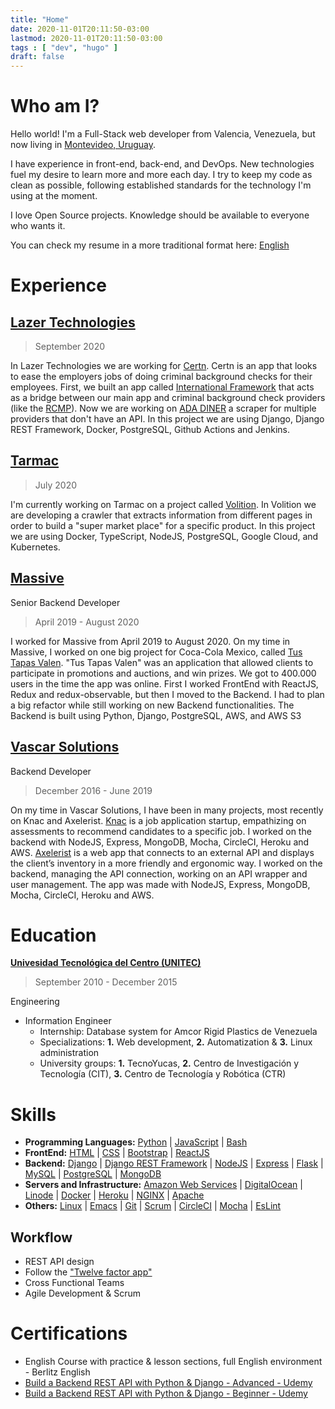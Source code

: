 ```yaml
---
title: "Home"
date: 2020-11-01T20:11:50-03:00
lastmod: 2020-11-01T20:11:50-03:00
tags : [ "dev", "hugo" ]
draft: false
---
```

# Who am I?

Hello world! I'm a Full-Stack web developer from Valencia, Venezuela, but now
living in [Montevideo, Uruguay](https://www.openstreetmap.org/relation/2929054).

I have experience in front-end, back-end, and DevOps. New technologies fuel my
desire to learn more and more each day. I try to keep my code as clean as
possible, following established standards for the technology I'm using at the
moment.

I love Open Source projects. Knowledge should be available to everyone who wants
it.

You can check my resume in a more traditional format here:
[English](https://cloud.rogs.me/s/7Gyc9KmC7pxcmmG)

# Experience

## [Lazer Technologies](https://lazertechnologies.com/)
> September 2020

In Lazer Technologies we are working for [Certn](https://certn.co/). Certn is an
app that looks to ease the employers jobs of doing criminal background checks
for their employees. First, we built an app called [International Framework](/projects/certn-intl-framework/) that acts as a bridge between our
main app and criminal background check providers (like the
[RCMP](https://www.rcmp-grc.gc.ca/)). Now we are working on [ADA
DINER](/projects/certn-ada-diner/) a scraper for multiple providers that don't
have an API. In this project we are using Django, Django REST Framework, Docker,
PostgreSQL, Github Actions and Jenkins.

## [Tarmac](https://tarmac.io)
> July 2020

I'm currently working on Tarmac on a project called
[Volition](/projects/volition/). In Volition we are developing a crawler that
extracts information from different pages in order to build a "super market
place" for a specific product. In this project we are using Docker, TypeScript,
NodeJS, PostgreSQL, Google Cloud, and Kubernetes.

## [Massive](https://massive.ag)
Senior Backend Developer

> April 2019 - August 2020

I worked for Massive from April 2019 to August 2020. On my time in Massive, I
worked on one big project for Coca-Cola Mexico, called [Tus Tapas
Valen](/projects/tus-tapas-valen). "Tus Tapas Valen" was an application that
allowed clients to participate in promotions and auctions, and win prizes. We
got to 400.000 users in the time the app was online. First I worked FrontEnd
with ReactJS, Redux and redux-observable, but then I moved to the Backend. I had
to plan a big refactor while still working on new Backend functionalities. The
Backend is built using Python, Django, PostgreSQL, AWS, and AWS S3

## [Vascar Solutions](https://vascarsolutions.com/)
Backend Developer

> December 2016 - June 2019

On my time in Vascar Solutions, I have been in many projects, most recently on
Knac and Axelerist. [Knac](/projects/knac) is a job application startup, empathizing on
assessments to recommend candidates to a specific job. I worked on the backend
with NodeJS, Express, MongoDB, Mocha, CircleCI, Heroku and AWS.
[Axelerist](/projects/axelerist) is a web app that connects to an external API
and displays the client’s inventory in a more friendly and ergonomic way. I
worked on the backend, managing the API connection, working on an API wrapper
and user management. The app was made with NodeJS, Express, MongoDB, Mocha,
CircleCI, Heroku and AWS.

# Education

[**Univesidad Tecnológica del Centro (UNITEC)**](https://portal.unitec.edu.ve/)

> September 2010 - December 2015

Engineering

- Information Engineer
    + Internship: Database system for Amcor Rigid Plastics de Venezuela
    + Specializations: **1.** Web development, **2.** Automatization & **3.** Linux administration
    + University groups: **1.** TecnoYucas, **2.** Centro de Investigación y
      Tecnología (CIT), **3.** Centro de Tecnología y Robótica (CTR) 

# Skills
- **Programming Languages:** [Python](https://python.org/) |
  [JavaScript](https://developer.mozilla.org/en-US/docs/Web/JavaScript) |
  [Bash](https://www.gnu.org/software/bash/) 
- **FrontEnd:** [HTML](https://html.spec.whatwg.org/multipage/) |
  [CSS](https://developer.mozilla.org/en-US/docs/Web/CSS) |
  [Bootstrap](https://getbootstrap.com/) | [ReactJS](https://reactjs.org/) 
- **Backend:** [Django](https://www.djangoproject.com/) | [Django REST
  Framework](https://www.django-rest-framework.org/) |
  [NodeJS](https://nodejs.org/en/) | [Express](https://expressjs.com/) |
  [Flask](https://flask.palletsprojects.com/en/1.1.x/) |
  [MySQL](https://www.mysql.com/) | [PostgreSQL](https://www.postgresql.org/) |
  [MongoDB](https://www.mongodb.com/) 
- **Servers and Infrastructure:** [Amazon Web Services](https://aws.amazon.com/)
  | [DigitalOcean](https://www.digitalocean.com/) | [Linode](https://linode.com)
  | [Docker](https://www.docker.com/) | [Heroku](https://www.heroku.com/) |
  [NGINX](https://nginx.org/) | [Apache](https://www.apache.org/)
- **Others:** [Linux](https://linux.org/) |
  [Emacs](https://www.gnu.org/software/emacs/) | [Git](https://git-scm.com/) |
  [Scrum](https://www.scrum.org/) | [CircleCI](https://circleci.com/) |
  [Mocha](https://mochajs.org/) | [EsLint](https://eslint.org/)

## Workflow
- REST API design
- Follow the ["Twelve factor app"](https://12factor.net/)
- Cross Functional Teams
- Agile Development & Scrum

# Certifications
- English Course with practice & lesson sections, full English environment -
Berlitz English 
- [Build a Backend REST API with Python & Django - Advanced -
  Udemy](https://www.udemy.com/certificate/UC-A1CXJVDP/) 
- [Build a Backend REST API with Python & Django - Beginner -
  Udemy](https://www.udemy.com/certificate/UC-SNTLVIV0/)
